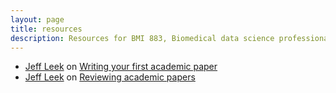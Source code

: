```yaml
---
layout: page
title: resources
description: Resources for BMI 883, Biomedical data science professional skills
---
```


- [Jeff Leek](http://jtleek.com) on [Writing your first academic paper](https://github.com/jtleek/firstpaper)
- [Jeff Leek](http://jtleek.com) on [Reviewing academic papers](https://github.com/jtleek/reviews)
